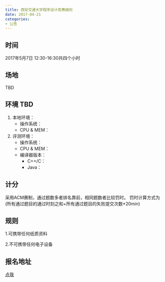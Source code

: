 ```yaml
---
title: 西安交通大学程序设计竞赛细则
date: 2017-04-21
categories:
- 公告
---
```


## 时间
2017年5月7日 12:30-16:30共四个小时

## 场地
TBD

## 环境 TBD

1. 本地环境：
    - 操作系统：
    - CPU & MEM：
2. 评测环境：
    - 操作系统：
    - CPU & MEM：
    - 编译器版本：
        - C++/C：
        - Java：

## 计分

采用ACM赛制，通过题数多者排名靠前，相同题数者比较罚时。
罚时计算方式为(所有通过题目的通过时刻之和+所有通过题目的失败提交次数*20min)

## 规则

1.可携带任何纸质资料

2.不可携带任何电子设备

## 报名地址

[点我](https://www.sojump.hk/jq/13558302.aspx)